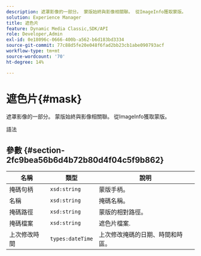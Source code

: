 ```yaml
---
description: 遮罩影像的一部分。 蒙版始終與影像相關聯。 從ImageInfo獲取蒙版。
solution: Experience Manager
title: 遮色片
feature: Dynamic Media Classic,SDK/API
role: Developer,Admin
exl-id: 0e18096c-0666-400b-a562-b6d183bd3334
source-git-commit: 77c88d5fe20e048f6fad2bb23cb1abe090793acf
workflow-type: tm+mt
source-wordcount: '70'
ht-degree: 14%

---
```


# 遮色片{#mask}

遮罩影像的一部分。 蒙版始終與影像相關聯。 從ImageInfo獲取蒙版。

語法

## 參數 {#section-2fc9bea56b6d4b72b80d4f04c5f9b862}

| 名稱 | 類型 | 說明 |
|---|---|---|
| 掩碼句柄 | `xsd:string` | 蒙版手柄。 |
| 名稱 | `xsd:string` | 掩碼名稱。 |
| 掩碼路徑 | `xsd:string` | 蒙版的相對路徑。 |
| 掩碼檔案 | `xsd:string` | 遮色片檔案. |
| 上次修改時間 | `types:dateTime` | 上次修改掩碼的日期、時間和時區。 |
